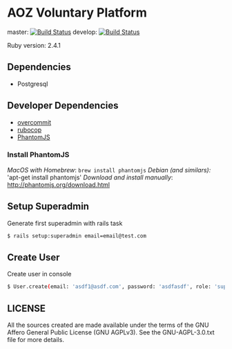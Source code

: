 # AOZ Voluntary Platform

master: [![Build Status](https://travis-ci.org/panter/aoz-003.svg?branch=master)](https://travis-ci.org/panter/aoz-003)
develop: [![Build Status](https://travis-ci.org/panter/aoz-003.svg?branch=develop)](https://travis-ci.org/panter/aoz-003)


Ruby version: 2.4.1

## Dependencies

- Postgresql

## Developer Dependencies

- [overcommit](https://github.com/brigade/overcommit)
- [rubocop](https://github.com/bbatsov/rubocop)
- [PhantomJS](http://phantomjs.org/download.html)

### Install PhantomJS

*MacOS with Homebrew*: `brew install phantomjs`
*Debian (and similars):* 'apt-get install phantomjs'
*Download and install manually*: http://phantomjs.org/download.html

## Setup Superadmin

Generate first superadmin with rails task
```bash
$ rails setup:superadmin email=email@test.com
```

## Create User

Create user in console
```bash
$ User.create(email: 'asdf1@asdf.com', password: 'asdfasdf', role: 'superadmin')
```



## LICENSE

All the sources created are made available under the terms
of the GNU Affero General Public License (GNU AGPLv3).
See the GNU-AGPL-3.0.txt file for more details.
